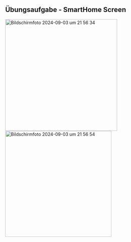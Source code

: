 ## Übungsaufgabe - SmartHome Screen

<img width="355" alt="Bildschirmfoto 2024-09-03 um 21 56 34" src="https://github.com/user-attachments/assets/116e235d-558d-4b5f-815c-f4d1b6400200">
<img width="337" alt="Bildschirmfoto 2024-09-03 um 21 56 54" src="https://github.com/user-attachments/assets/b5a07542-2b3a-4c34-94bf-2c3455dbaea8">


